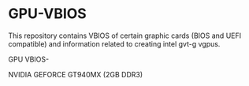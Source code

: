 # GPU-VBIOS
This repository contains VBIOS of certain graphic cards (BIOS and UEFI compatible) and information related to creating intel gvt-g vgpus.

GPU VBIOS-

NVIDIA GEFORCE GT940MX (2GB DDR3)
